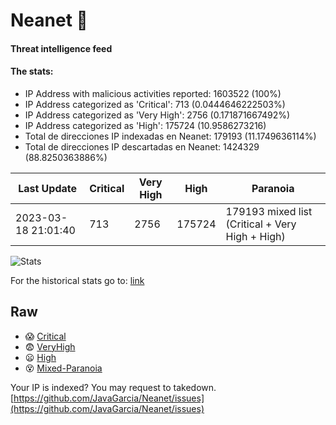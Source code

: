 # Neanet :hocho:
#### Threat intelligence feed
#### The stats:

- IP Address with malicious activities reported: 1603522 (100%)
- IP Address categorized as 'Critical':  713 (0.0444646222503%)
- IP Address categorized as 'Very High':  2756 (0.171871667492%)
- IP Address categorized as 'High':  175724 (10.9586273216)
- Total de direcciones IP indexadas en Neanet:  179193 (11.1749636114%)
- Total de direcciones IP descartadas en Neanet:  1424329 (88.8250363886%)

| Last Update | Critical | Very High | High | Paranoia |
| --- | --- | --- | --- | --- |
| 2023-03-18 21:01:40 | 713 | 2756 | 175724 | 179193 mixed list (Critical + Very High + High)|

![Stats](https://docs.google.com/spreadsheets/d/e/2PACX-1vSnaNMIXVabIpDJjufMlzH7poXnshF3mgd8Is1g9ytUEzVsP5my4Trn8f-xkoLLQ38xpL3HtmUexLo6/pubchart?oid=501124687&format=image)

For the historical stats go to: [link](/stats.csv)
## Raw
- :scream: [Critical](https://raw.githubusercontent.com/JavaGarcia/Neanet/master/blacklists/neanet_critical.txt)
- :fearful: [VeryHigh](https://raw.githubusercontent.com/JavaGarcia/Neanet/master/blacklists/neanet_veryHigh.txtt)
- :frowning: [High](https://raw.githubusercontent.com/JavaGarcia/Neanet/master/blacklists/neanet_high.txt)
- :dizzy_face: [Mixed-Paranoia](https://raw.githubusercontent.com/JavaGarcia/Neanet/master/blacklists/neanet_all.txt)


Your IP is indexed? You may request to takedown. [https://github.com/JavaGarcia/Neanet/issues](https://github.com/JavaGarcia/Neanet/issues)





































































































































































































































































































































































































































































































































































































































































































































































































































































































































































































































































































































































































































































































































































































































































































































































































































































































































































































































































































































































































































































































































































































































































































































































































































































































































































































































































































































































































































































































































































































































































































































































































































































































































































































































































































































































































































































































































































































































































































































































































































































































































































































































































































































































































































































































































































































































































































































































































































































































































































































































































































































































































































































































































































































































































































































































































































































































































































































































































































































































































































































































































































































































































































































































































































































































































































































































































































































































































































































































































































































































































































































































































































































































































































































































































































































































































































































































































































































































































































































































































































































































































































































































































































































































































































































































































































































































































































































































































































































































































































































































































































































































































































































































































































































































































































































































































































































































































































































































































































































































































































































































































































